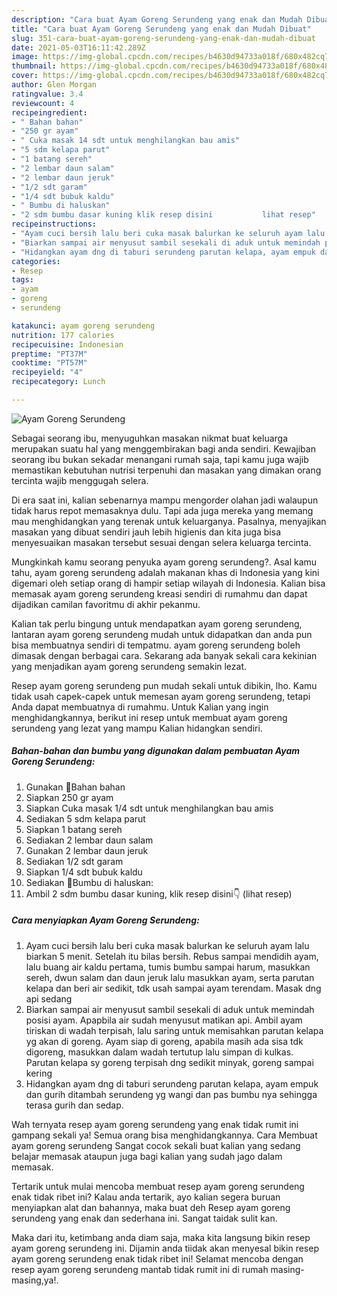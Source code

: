 ```yaml
---
description: "Cara buat Ayam Goreng Serundeng yang enak dan Mudah Dibuat"
title: "Cara buat Ayam Goreng Serundeng yang enak dan Mudah Dibuat"
slug: 351-cara-buat-ayam-goreng-serundeng-yang-enak-dan-mudah-dibuat
date: 2021-05-03T16:11:42.289Z
image: https://img-global.cpcdn.com/recipes/b4630d94733a018f/680x482cq70/ayam-goreng-serundeng-foto-resep-utama.jpg
thumbnail: https://img-global.cpcdn.com/recipes/b4630d94733a018f/680x482cq70/ayam-goreng-serundeng-foto-resep-utama.jpg
cover: https://img-global.cpcdn.com/recipes/b4630d94733a018f/680x482cq70/ayam-goreng-serundeng-foto-resep-utama.jpg
author: Glen Morgan
ratingvalue: 3.4
reviewcount: 4
recipeingredient:
- " Bahan bahan"
- "250 gr ayam"
- " Cuka masak 14 sdt untuk menghilangkan bau amis"
- "5 sdm kelapa parut"
- "1 batang sereh"
- "2 lembar daun salam"
- "2 lembar daun jeruk"
- "1/2 sdt garam"
- "1/4 sdt bubuk kaldu"
- " Bumbu di haluskan"
- "2 sdm bumbu dasar kuning klik resep disini           lihat resep"
recipeinstructions:
- "Ayam cuci bersih lalu beri cuka masak balurkan ke seluruh ayam lalu biarkan 5 menit. Setelah itu bilas bersih. Rebus sampai mendidih ayam, lalu buang air kaldu pertama, tumis bumbu sampai harum, masukkan sereh, dwun salam dan daun jeruk lalu masukkan ayam, serta parutan kelapa dan beri air sedikit, tdk usah sampai ayam terendam. Masak dng api sedang"
- "Biarkan sampai air menyusut sambil sesekali di aduk untuk memindah posisi ayam. Apapbila air sudah menyusut matikan api. Ambil ayam tiriskan di wadah terpisah, lalu saring untuk memisahkan parutan kelapa yg akan di goreng. Ayam siap di goreng, apabila masih ada sisa tdk digoreng, masukkan dalam wadah tertutup lalu simpan di kulkas. Parutan kelapa sy goreng terpisah dng sedikit minyak, goreng sampai kering"
- "Hidangkan ayam dng di taburi serundeng parutan kelapa, ayam empuk dan gurih ditambah serundeng yg wangi dan pas bumbu nya sehingga terasa gurih dan sedap."
categories:
- Resep
tags:
- ayam
- goreng
- serundeng

katakunci: ayam goreng serundeng 
nutrition: 177 calories
recipecuisine: Indonesian
preptime: "PT37M"
cooktime: "PT57M"
recipeyield: "4"
recipecategory: Lunch

---
```



![Ayam Goreng Serundeng](https://img-global.cpcdn.com/recipes/b4630d94733a018f/680x482cq70/ayam-goreng-serundeng-foto-resep-utama.jpg)

Sebagai seorang ibu, menyuguhkan masakan nikmat buat keluarga merupakan suatu hal yang menggembirakan bagi anda sendiri. Kewajiban seorang ibu bukan sekadar menangani rumah saja, tapi kamu juga wajib memastikan kebutuhan nutrisi terpenuhi dan masakan yang dimakan orang tercinta wajib menggugah selera.

Di era  saat ini, kalian sebenarnya mampu mengorder olahan jadi walaupun tidak harus repot memasaknya dulu. Tapi ada juga mereka yang memang mau menghidangkan yang terenak untuk keluarganya. Pasalnya, menyajikan masakan yang dibuat sendiri jauh lebih higienis dan kita juga bisa menyesuaikan masakan tersebut sesuai dengan selera keluarga tercinta. 



Mungkinkah kamu seorang penyuka ayam goreng serundeng?. Asal kamu tahu, ayam goreng serundeng adalah makanan khas di Indonesia yang kini digemari oleh setiap orang di hampir setiap wilayah di Indonesia. Kalian bisa memasak ayam goreng serundeng kreasi sendiri di rumahmu dan dapat dijadikan camilan favoritmu di akhir pekanmu.

Kalian tak perlu bingung untuk mendapatkan ayam goreng serundeng, lantaran ayam goreng serundeng mudah untuk didapatkan dan anda pun bisa membuatnya sendiri di tempatmu. ayam goreng serundeng boleh dimasak dengan berbagai cara. Sekarang ada banyak sekali cara kekinian yang menjadikan ayam goreng serundeng semakin lezat.

Resep ayam goreng serundeng pun mudah sekali untuk dibikin, lho. Kamu tidak usah capek-capek untuk memesan ayam goreng serundeng, tetapi Anda dapat membuatnya di rumahmu. Untuk Kalian yang ingin menghidangkannya, berikut ini resep untuk membuat ayam goreng serundeng yang lezat yang mampu Kalian hidangkan sendiri.

<!--inarticleads1-->

##### Bahan-bahan dan bumbu yang digunakan dalam pembuatan Ayam Goreng Serundeng:

1. Gunakan  💞Bahan bahan
1. Siapkan 250 gr ayam
1. Siapkan  Cuka masak 1/4 sdt untuk menghilangkan bau amis
1. Sediakan 5 sdm kelapa parut
1. Siapkan 1 batang sereh
1. Sediakan 2 lembar daun salam
1. Gunakan 2 lembar daun jeruk
1. Sediakan 1/2 sdt garam
1. Siapkan 1/4 sdt bubuk kaldu
1. Sediakan  💞Bumbu di haluskan:
1. Ambil 2 sdm bumbu dasar kuning, klik resep disini👇           (lihat resep)




<!--inarticleads2-->

##### Cara menyiapkan Ayam Goreng Serundeng:

1. Ayam cuci bersih lalu beri cuka masak balurkan ke seluruh ayam lalu biarkan 5 menit. Setelah itu bilas bersih. Rebus sampai mendidih ayam, lalu buang air kaldu pertama, tumis bumbu sampai harum, masukkan sereh, dwun salam dan daun jeruk lalu masukkan ayam, serta parutan kelapa dan beri air sedikit, tdk usah sampai ayam terendam. Masak dng api sedang
1. Biarkan sampai air menyusut sambil sesekali di aduk untuk memindah posisi ayam. Apapbila air sudah menyusut matikan api. Ambil ayam tiriskan di wadah terpisah, lalu saring untuk memisahkan parutan kelapa yg akan di goreng. Ayam siap di goreng, apabila masih ada sisa tdk digoreng, masukkan dalam wadah tertutup lalu simpan di kulkas. Parutan kelapa sy goreng terpisah dng sedikit minyak, goreng sampai kering
1. Hidangkan ayam dng di taburi serundeng parutan kelapa, ayam empuk dan gurih ditambah serundeng yg wangi dan pas bumbu nya sehingga terasa gurih dan sedap.




Wah ternyata resep ayam goreng serundeng yang enak tidak rumit ini gampang sekali ya! Semua orang bisa menghidangkannya. Cara Membuat ayam goreng serundeng Sangat cocok sekali buat kalian yang sedang belajar memasak ataupun juga bagi kalian yang sudah jago dalam memasak.

Tertarik untuk mulai mencoba membuat resep ayam goreng serundeng enak tidak ribet ini? Kalau anda tertarik, ayo kalian segera buruan menyiapkan alat dan bahannya, maka buat deh Resep ayam goreng serundeng yang enak dan sederhana ini. Sangat taidak sulit kan. 

Maka dari itu, ketimbang anda diam saja, maka kita langsung bikin resep ayam goreng serundeng ini. Dijamin anda tiidak akan menyesal bikin resep ayam goreng serundeng enak tidak ribet ini! Selamat mencoba dengan resep ayam goreng serundeng mantab tidak rumit ini di rumah masing-masing,ya!.

